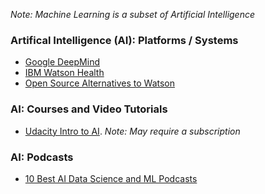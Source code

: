 _Note: Machine Learning is a subset of Artificial Intelligence_

### Artifical Intelligence (AI): Platforms / Systems
- [Google DeepMind](https://deepmind.com/) 
- [IBM Watson Health](https://www.ibm.com/watson/health/)
- [Open Source Alternatives to Watson](https://www.quora.com/What-are-alternatives-to-IBM-Watson)

### AI: Courses and Video Tutorials
- [Udacity Intro to AI](https://www.udacity.com/course/intro-to-artificial-intelligence--cs271). _Note: May require a subscription_

### AI: Podcasts
- [10 Best AI Data Science and ML Podcasts](https://medium.com/startup-grind/the-10-best-ai-data-science-and-machine-learning-podcasts-d7495cfb127c)
